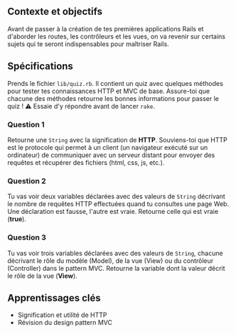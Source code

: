 ## Contexte et objectifs

Avant de passer à la création de tes premières applications Rails et d'aborder les routes, les contrôleurs et les vues, on va revenir sur certains sujets qui te seront indispensables pour maîtriser Rails.

## Spécifications

Prends le fichier `lib/quiz.rb`. Il contient un quiz avec quelques méthodes
pour tester tes connaissances HTTP et MVC de base. Assure-toi que chacune des méthodes retourne les bonnes informations pour passer le quiz !
⚠️ Essaie d'y répondre avant de lancer `rake`.

### Question 1

Retourne une `String` avec la signification de **HTTP**. Souviens-toi que HTTP est le protocole qui permet à un client (un navigateur exécuté sur un ordinateur) de communiquer avec un serveur distant pour envoyer des requêtes et récupérer des fichiers (html, css, js, etc.).

### Question 2

Tu vas voir deux variables déclarées avec des valeurs de `String` décrivant le nombre de requêtes HTTP effectuées quand tu consultes une page Web. Une déclaration est fausse, l'autre est vraie. Retourne celle qui est vraie (**true**).

### Question 3

Tu vas voir trois variables déclarées avec des valeurs de `String`, chacune décrivant le rôle du modèle (Model), de la vue (View) ou du contrôleur (Controller) dans le pattern MVC. Retourne la variable dont la valeur décrit le rôle de la vue (**View**).

## Apprentissages clés

- Signification et utilité de HTTP
- Révision du design pattern MVC
